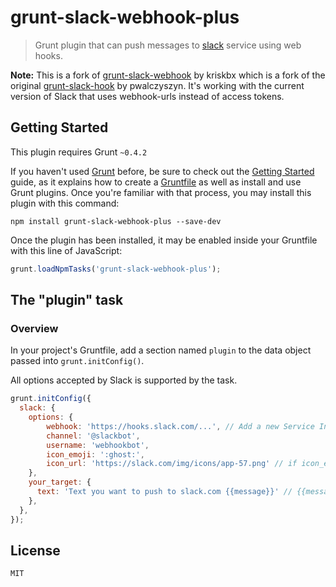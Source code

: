 # grunt-slack-webhook-plus

> Grunt plugin that can push messages to [slack](http://slack.com/) service using web hooks.

__Note:__ This is a fork of [grunt-slack-webhook](https://github.com/kriskbx/grunt-slack-webhook) by kriskbx which is a fork of the original [grunt-slack-hook](https://github.com/pwalczyszyn/grunt-slack-hook) by pwalczyszyn. It's working with the current version of Slack that uses webhook-urls instead of access tokens.

## Getting Started
This plugin requires Grunt `~0.4.2`

If you haven't used [Grunt](http://gruntjs.com/) before, be sure to check out the [Getting Started](http://gruntjs.com/getting-started) guide, as it explains how to create a [Gruntfile](http://gruntjs.com/sample-gruntfile) as well as install and use Grunt plugins. Once you're familiar with that process, you may install this plugin with this command:

```shell
npm install grunt-slack-webhook-plus --save-dev
```

Once the plugin has been installed, it may be enabled inside your Gruntfile with this line of JavaScript:

```js
grunt.loadNpmTasks('grunt-slack-webhook-plus');
```

## The "plugin" task

### Overview
In your project's Gruntfile, add a section named `plugin` to the data object passed into `grunt.initConfig()`.

All options accepted by Slack is supported by the task.

```js
grunt.initConfig({
  slack: {
    options: {
        webhook: 'https://hooks.slack.com/...', // Add a new Service Incoming WebHooks, copy the Webhook URL
        channel: '@slackbot',
        username: 'webhookbot',
        icon_emoji: ':ghost:',
        icon_url: 'https://slack.com/img/icons/app-57.png' // if icon_emoji not specified
    },
    your_target: {
      text: 'Text you want to push to slack.com {{message}}' // {{message}} can be replaced with --message='some text' option from command line
    },
  },
});
```

## License

    MIT

